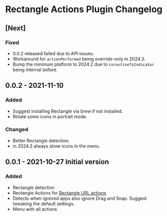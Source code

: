 <!-- Keep a Changelog guide -> https://keepachangelog.com -->

# Rectangle Actions Plugin Changelog

## [Next]

### Fixed

- 0.0.2 released failed due to API issues.
- Workaround for `actionPerformed` being override-only in 2024.3.
- Bump the minimum platform to 2024.2 due to `coroutineToIndicator` being internal before.

## 0.0.2 - 2021-11-10

### Added

- Suggest installing Rectangle via brew if not installed.
- Rotate some icons in portrait mode.

### Changed

- Better Rectangle detection.
- in 2024.3 always show icons in the menu.

## 0.0.1 - 2021-10-27 Initial version

### Added

- Rectangle detection
- Rectangle Actions for [Rectangle URL actions](https://github.com/rxhanson/Rectangle?tab=readme-ov-file#execute-an-action-by-url)
- Detects when ignored apps also ignore Drag and Snap. Suggest tweaking the default settings.
- Menu with all actions
